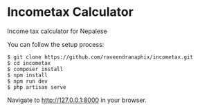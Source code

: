 # Incometax Calculator
Income tax calculator for Nepalese

You can follow the setup process:
```console
$ git clone https://github.com/raveendranaphix/incometax.git
$ cd incometax
$ composer install
$ npm install
$ npm run dev
$ php artisan serve
```
Navigate to http://127.0.0.1:8000 in your browser.
